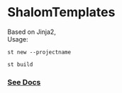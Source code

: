 # ShalomTemplates
Based on Jinja2, <br>
Usage: <br>
```
st new --projectname
```
```
st build
```

### [See Docs](https://shalomtemplate.netlify.app/)
